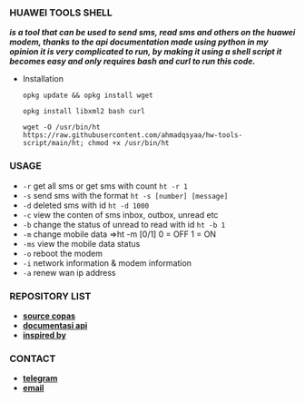 ### HUAWEI TOOLS SHELL
***is a tool that can be used to send sms, read sms and others on the huawei modem, thanks to the api documentation made using python in my opinion it is very complicated to run, by making it using a shell script it becomes easy and only requires bash and curl to run this code.***
* Installation
  ```
  opkg update && opkg install wget
  ```
  
  ```
  opkg install libxml2 bash curl
  ```
  
  ```
  wget -O /usr/bin/ht https://raw.githubusercontent.com/ahmadqsyaa/hw-tools-script/main/ht; chmod +x /usr/bin/ht
  ```
### USAGE
* `-r` get all sms or get sms with count `ht -r 1`
* `-s` send sms with the format `ht -s [number] [message]`
* `-d` deleted sms with id `ht -d 1000`
* `-c` view the conten of sms inbox, outbox, unread etc
* `-b` change the status of unread to read with id `ht -b 1`
* `-m` change mobile data =>ht -m [0/1] 0 = OFF 1 = ON
* `-ms` view the mobile data status
* `-o` reboot the modem
* `-i` network information & modem information
* `-a` renew wan ip address
### REPOSITORY LIST
* [**source copas**](https://github.com/Haris131/e3372)
* [**documentasi api**](https://github.com/Salamek/huawei-lte-api)
* [**inspired by**](https://github.com/satriakanda/mmsms)
### CONTACT
* [**telegram**](https://t.me/rickk1kch)
* [**email**](mailto:itsme@rick.biz.id)
